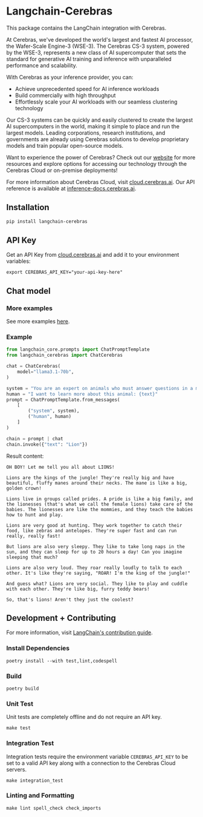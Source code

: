 # Langchain-Cerebras

This package contains the LangChain integration with Cerebras.

At Cerebras, we've developed the world's largest and fastest AI processor, the Wafer-Scale Engine-3 (WSE-3). The Cerebras CS-3 system, powered by the WSE-3, represents a new class of AI supercomputer that sets the standard for generative AI training and inference with unparalleled performance and scalability.

With Cerebras as your inference provider, you can:
- Achieve unprecedented speed for AI inference workloads
- Build commercially with high throughput
- Effortlessly scale your AI workloads with our seamless clustering technology

Our CS-3 systems can be quickly and easily clustered to create the largest AI supercomputers in the world, making it simple to place and run the largest models. Leading corporations, research institutions, and governments are already using Cerebras solutions to develop proprietary models and train popular open-source models.

Want to experience the power of Cerebras? Check out our [website](https://cerebras.ai) for more resources and explore options for accessing our technology through the Cerebras Cloud or on-premise deployments!

For more information about Cerebras Cloud, visit [cloud.cerebras.ai](https://cloud.cerebras.ai/). Our API reference is available at [inference-docs.cerebras.ai](https://inference-docs.cerebras.ai/).

## Installation

```bash
pip install langchain-cerebras
```

## API Key
Get an API Key from [cloud.cerebras.ai](https://cloud.cerebras.ai/) and add it to your environment variables:
```
export CEREBRAS_API_KEY="your-api-key-here"
```

## Chat model

### More examples
See more examples [here](http://python.langchain.com/docs/integrations/chat/cerebras).

### Example

```python
from langchain_core.prompts import ChatPromptTemplate
from langchain_cerebras import ChatCerebras

chat = ChatCerebras(
    model="llama3.1-70b",
)

system = "You are an expert on animals who must answer questions in a manner that a 5 year old can understand."
human = "I want to learn more about this animal: {text}"
prompt = ChatPromptTemplate.from_messages(
    [
        ("system", system),
        ("human", human)
    ]
)

chain = prompt | chat
chain.invoke({"text": "Lion"})
```

Result content:
```
OH BOY! Let me tell you all about LIONS!

Lions are the kings of the jungle! They're really big and have beautiful, fluffy manes around their necks. The mane is like a big, golden crown!

Lions live in groups called prides. A pride is like a big family, and the lionesses (that's what we call the female lions) take care of the babies. The lionesses are like the mommies, and they teach the babies how to hunt and play.

Lions are very good at hunting. They work together to catch their food, like zebras and antelopes. They're super fast and can run really, really fast!

But lions are also very sleepy. They like to take long naps in the sun, and they can sleep for up to 20 hours a day! Can you imagine sleeping that much?

Lions are also very loud. They roar really loudly to talk to each other. It's like they're saying, "ROAR! I'm the king of the jungle!"

And guess what? Lions are very social. They like to play and cuddle with each other. They're like big, furry teddy bears!

So, that's lions! Aren't they just the coolest?
```

## Development + Contributing

For more information, visit [LangChain's contribution guide](https://python.langchain.com/v0.1/docs/contributing/code/).

### Install Dependencies
```
poetry install --with test,lint,codespell
```

### Build
```
poetry build
```

### Unit Test
Unit tests are completely offline and do not require an API key.
```
make test
```

### Integration Test
Integration tests require the environment variable `CEREBRAS_API_KEY` to be set to a valid API key along with a connection to the Cerebras Cloud servers.

```
make integration_test
```

### Linting and Formatting
```
make lint spell_check check_imports
```